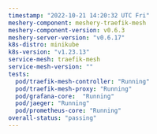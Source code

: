 ```yaml
---
timestamp: "2022-10-21 14:20:32 UTC Fri"
meshery-component: meshery-traefik-mesh
meshery-component-version: v0.6.3
meshery-server-version: "v0.6.17"
k8s-distro: minikube
k8s-version: "v1.23.13"
service-mesh: traefik-mesh
service-mesh-version: ""
tests:
  pod/traefik-mesh-controller: "Running"
  pod/traefik-mesh-proxy: "Running"
  pod/grafana-core:  "Running"
  pod/jaeger: "Running"
  pod/prometheus-core: "Running" 
overall-status: "passing"
---
```

